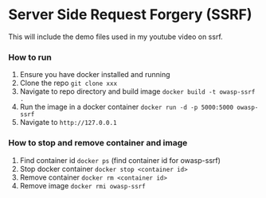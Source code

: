# Server Side Request Forgery (SSRF)
This will include the demo files used in my youtube video on ssrf.

### How to run 
1. Ensure you have docker installed and running 
2. Clone the repo
 	`git clone xxx`
2. Navigate to repo directory and build image
    `docker build -t owasp-ssrf .`
3. Run the image in a docker container
 	`docker run -d -p 5000:5000 owasp-ssrf`
4. Navigate to  `http://127.0.0.1`

### How to stop and remove container and image
1. Find container id
`docker ps` (find container id for owasp-ssrf)
2. Stop docker container
`docker stop <container id>`
3. Remove container
`docker rm <container id>`
4. Remove image
`docker rmi owasp-ssrf`
